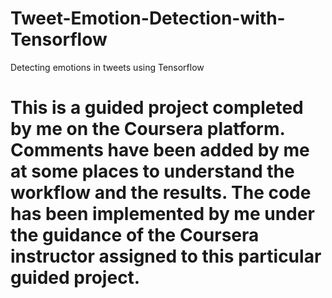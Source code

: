 # Tweet-Emotion-Detection-with-Tensorflow
Detecting emotions in tweets using Tensorflow

#
# This is a guided project completed by me on the Coursera platform. Comments have been added by me at some places to understand the workflow and the results. The code has been implemented by me under the guidance of the Coursera instructor assigned to this particular guided project.
